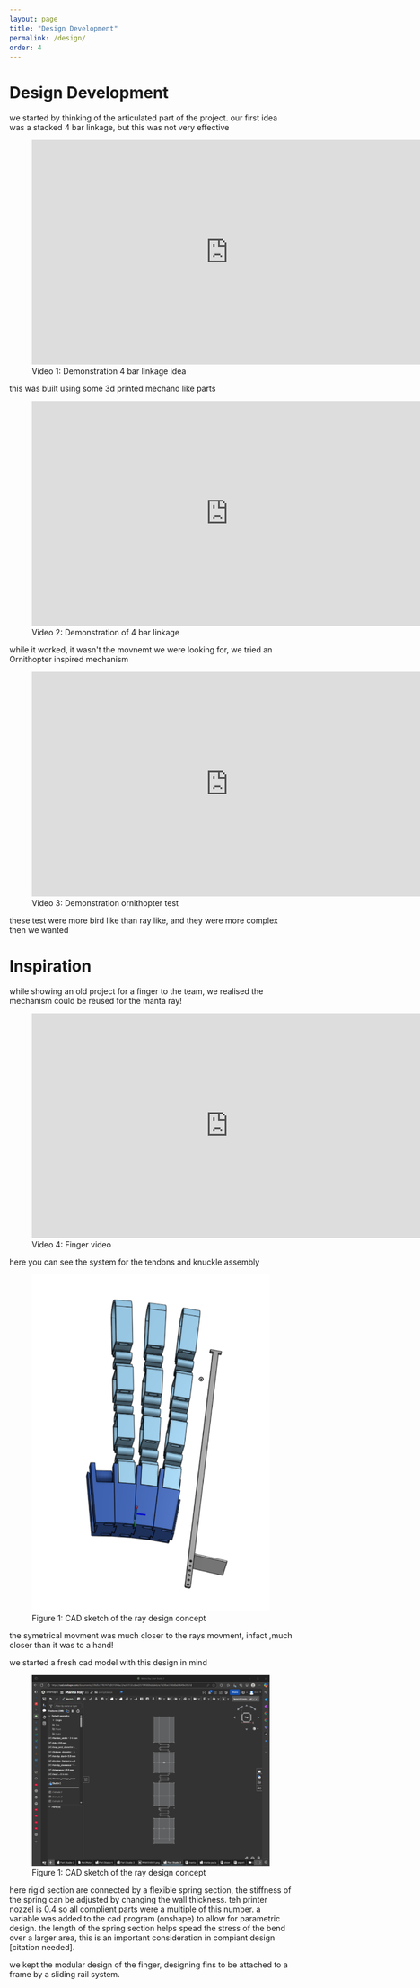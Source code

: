```yaml
---
layout: page
title: "Design Development"
permalink: /design/
order: 4
---
```


# Design Development

we started by thinking of the articulated part of the project.
our first idea was a stacked 4 bar linkage, but this was not very effective
<figure>
  <iframe width="700" height="400" src="https://www.youtube.com/embed/0tWREmdf3wI" frameborder="0" allowfullscreen></iframe>
  <figcaption>Video 1: Demonstration 4 bar linkage idea</figcaption>
</figure>
this was built using some 3d printed mechano like parts
<figure>
  <iframe width="700" height="400" src="https://www.youtube.com/embed/l0D05F_FX7s" frameborder="0" allowfullscreen></iframe>
  <figcaption>Video 2: Demonstration of 4 bar linkage</figcaption>
</figure>
while it worked, it wasn't the movnemt we were looking for, we tried an Ornithopter inspired mechanism
<figure>
  <iframe width="700" height="400" src="https://www.youtube.com/embed/UVbcF6dYFdw" frameborder="0" allowfullscreen></iframe>
  <figcaption>Video 3: Demonstration ornithopter test</figcaption>
</figure>
these test were more bird like than ray like, and they were more complex then we wanted

# Inspiration

while showing an old project for a finger to the team, we realised the mechanism could be reused for the manta ray!
<figure>
  <iframe width="700" height="400" src="https://www.youtube.com/embed/Qyg0hTw_8P0" frameborder="0" allowfullscreen></iframe>
  <figcaption>Video 4: Finger video</figcaption>
</figure>
here you can see the system for the tendons and knuckle assembly
<figure>
  <img src="/images/Screenshot%202024-10-04%20121655.png" alt="cad sketch" width="500">
  <figcaption>Figure 1: CAD sketch of the ray design concept</figcaption>
</figure>

the symetrical movment was much closer to the rays movment, infact ,much closer than it was to a hand! 

we started a fresh cad model with this design in mind

<figure>
  <img src="/images/cad%20sketch%201.png" alt="cad sketch" width="500">
  <figcaption>Figure 1: CAD sketch of the ray design concept</figcaption>
</figure>

here rigid section are connected by a flexible spring section, the stiffness of the spring can be adjusted by changing the wall thickness. teh printer nozzel is 0.4 so all complient parts were a multiple of this number. a variable was added to the cad program (onshape) to allow for parametric design. the length of the spring section helps spead the stress of the bend over a larger area, this is an important consideration in compiant design [citation needed].

we kept the modular design of the finger, designing fins to be attached to a frame by a sliding rail system. 
